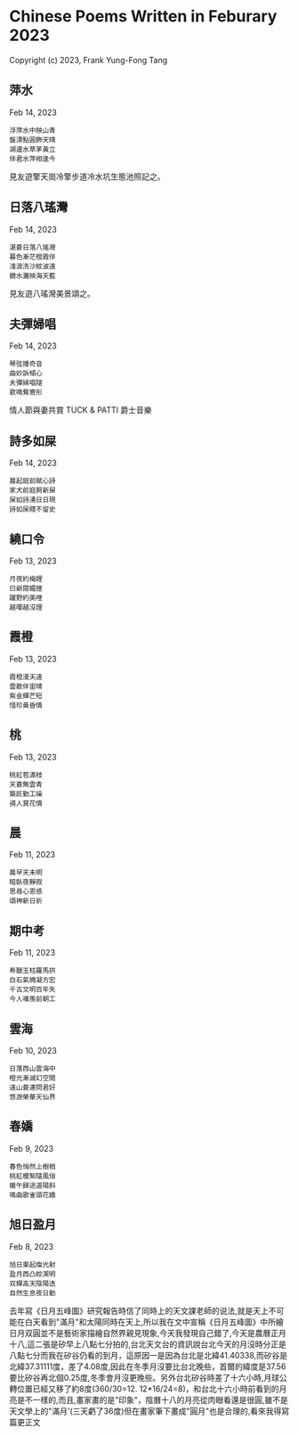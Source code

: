# Chinese Poems Written in Feburary 2023
Copyright (c) 2023, Frank Yung-Fong Tang

## 萍水
Feb 14, 2023 

```
浮萍水中映山青
盤漂點圓飾天晴
湖邊水草茅黃立
伴君水萍相逢今
```
見友遊擎天崗冷擎步道冷水坑生態池照記之。
## 日落八瑤灣
Feb 14, 2023 

```
湛蒼日落八瑤灣
暮色漸茫橙霞伴
淺浪洗沙紋波遠
鏡水灘映海天藍
```
見友遊八瑤灣美景頌之。 
## 夫彈婦唱
Feb 14, 2023 

```
琴弦播奇音
曲妙訴傾心
夫彈婦唱隨
歌鳴鴛鴦形
```
情人節與妻共賞 TUCK & PATTI 爵士音樂
## 詩多如屎
Feb 14, 2023 

```
晨起庭前賦心詩 
家犬前庭屙新屎
屎如詩湧日日現
詩如屎賤不留史
```
## 繞口令
Feb 13, 2023 

```
月夜約梅娌
曰爺閱媚狸
躍野約美哩
越㖿越沒理
```
## 霞橙
Feb 13, 2023 

```
霞橙漫天遠
雲散伴宙晴
紫金輝芒短
惜珍黃昏情
```

## 桃 
Feb 13, 2023 

```
桃紅苞滿枝
天蒼無雲青
築匠勤工噪
撓人賞花情
```
## 晨 
Feb 11, 2023 

```
晨早天未明
暗臥夜靜寂
思尋心恩感
頌神新日祈
```
## 期中考 
Feb 11, 2023 

```
希臘玉柱羅馬拱
白石氣魄凝方宏
千古文明百年失
今人嘆羨前朝工
```
## 雲海 
Feb 10, 2023 

```
日落西山雲海中
橙光漸滅幻空間
遠山蒼連問君好
悠游榮華天仙界
```
## 春嬌
Feb 9, 2023 

```
春色悄然上樹梢
桃紅櫻絮隨風俏
暖午歸途道陽斜
鳴曲歌雀頌花嬌
```
## 旭日盈月
Feb 8, 2023 

```
旭日東起燦光射
盈月西凸皎潔明
双輝高天陰陽迭
自然生息夜日勤
```

去年寫《日月五峰圖》研究報告時信了同時上的天文課老師的说法,就是天上不可能在白天看到"滿月"和太陽同時在天上,所以我在文中宣稱《日月五峰圖》中所繪日月双圓並不是藝術家描繪自然界親見現象,今天我發現自己錯了,今天是農曆正月十八,這二張是矽早上八點七分拍的,台北天文台的資訊說台北今天的月沒時分正是八點七分而我在矽谷仍看的到月，這原因一是因為台北是北緯41.40338,而矽谷是北緯37.31111度，差了4.08度,因此在冬季月沒要比台北晚些，首爾的緯度是37.56要比矽谷再北個0.25度,冬季會月沒更晚些。另外台北矽谷時差了十六小時,月球公轉位置已經又移了約8度(360/30=12. 12*16/24=8)，和台北十六小時前看到的月亮是不一樣的,而且,畫家畫的是"印象"，陰曆十八的月亮從肉眼看還是很圓,雖不是天文學上的"滿月'(三天虧了36度)但在畫家筆下畫成"圓月"也是合理的,看來我得寫篇更正文

